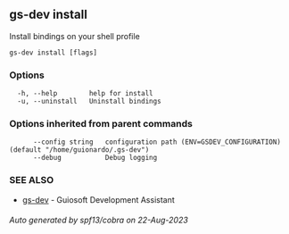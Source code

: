 ## gs-dev install

Install bindings on your shell profile

```
gs-dev install [flags]
```

### Options

```
  -h, --help        help for install
  -u, --uninstall   Uninstall bindings
```

### Options inherited from parent commands

```
      --config string   configuration path (ENV=GSDEV_CONFIGURATION) (default "/home/guionardo/.gs-dev")
      --debug           Debug logging
```

### SEE ALSO

* [gs-dev](gs-dev.md)	 - Guiosoft Development Assistant

###### Auto generated by spf13/cobra on 22-Aug-2023

